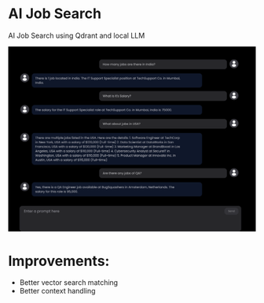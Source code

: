 # AI Job Search

AI Job Search using Qdrant and local LLM

<img src="./assets/app-sc.png" style="object-fit: contain">

# Improvements:

- Better vector search matching
- Better context handling
